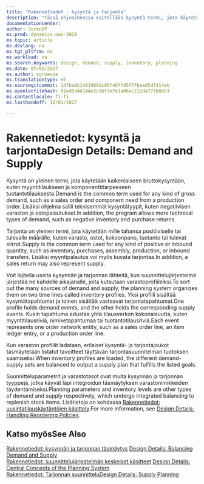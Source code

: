 ```yaml
---
title: "Rakennetiedot - kysyntä ja tarjonta"
description: "Tässä ohjeaiheessa esitellään kysyntä-termi, jota käytetään kaikenlaiseen bruttokysyntään, kuten myyntitilaukseen ja komponenttitarpeeseen tuotantotilauksesta."
documentationcenter: 
author: SorenGP
ms.prod: dynamics-nav-2018
ms.topic: article
ms.devlang: na
ms.tgt_pltfrm: na
ms.workload: na
ms.search.keywords: design, demand, supply, inventory, planning
ms.date: 07/01/2017
ms.author: sgroespe
ms.translationtype: HT
ms.sourcegitcommit: 1dfba8b14019991c95f40ffd5f7fbaed5df414eb
ms.openlocfilehash: 02ed5d4d144e3c56f3e7e1a0bac212da777b8dd3
ms.contentlocale: fi-fi
ms.lasthandoff: 12/01/2017

---
```

# <a name="design-details-demand-and-supply"></a><span data-ttu-id="249e4-103">Rakennetiedot: kysyntä ja tarjonta</span><span class="sxs-lookup"><span data-stu-id="249e4-103">Design Details: Demand and Supply</span></span>
<span data-ttu-id="249e4-104">Kysyntä on yleinen termi, jota käytetään kaikenlaiseen bruttokysyntään, kuten myyntitilaukseen ja komponenttitarpeeseen tuotantotilauksesta.</span><span class="sxs-lookup"><span data-stu-id="249e4-104">Demand is the common term used for any kind of gross demand, such as a sales order and component need from a production order.</span></span> <span data-ttu-id="249e4-105">Lisäksi ohjelma sallii teknisemmät kysyntätyypit, kuten negatiivisen varaston ja ostopalautukset.</span><span class="sxs-lookup"><span data-stu-id="249e4-105">In addition, the program allows more technical types of demand, such as negative inventory and purchase returns.</span></span>  
  
<span data-ttu-id="249e4-106">Tarjonta on yleinen termi, jota käytetään mille tahansa positiiviselle tai tulevalle määrälle, kuten varasto, ostot, kokoonpano, tuotanto tai tulevat siirrot.</span><span class="sxs-lookup"><span data-stu-id="249e4-106">Supply is the common term used for any kind of positive or inbound quantity, such as inventory, purchases, assembly, production, or inbound transfers.</span></span> <span data-ttu-id="249e4-107">Lisäksi myyntipalautus voi myös kuvata tarjontaa.</span><span class="sxs-lookup"><span data-stu-id="249e4-107">In addition, a sales return may also represent supply.</span></span>  
  
<span data-ttu-id="249e4-108">Voit lajitella useita kysynnän ja tarjonnan lähteitä, kun suunnittelujärjestelmä järjestää ne kahdelle aikajanalle, joita kutsutaan varastoprofiileiksi.</span><span class="sxs-lookup"><span data-stu-id="249e4-108">To sort out the many sources of demand and supply, the planning system organizes them on two time lines called inventory profiles.</span></span> <span data-ttu-id="249e4-109">Yksi profiili sisältää kysyntätapahtumat ja toinen sisältää vastaavat tarjontatapahtumat.</span><span class="sxs-lookup"><span data-stu-id="249e4-109">One profile holds demand events, and the other holds the corresponding supply events.</span></span> <span data-ttu-id="249e4-110">Kukin tapahtuma edustaa yhtä tilausverkon kokonaisuutta, kuten myyntitilausriviä, nimiketapahtumaa tai tuotantotilausriviä.</span><span class="sxs-lookup"><span data-stu-id="249e4-110">Each event represents one order network entity, such as a sales order line, an item ledger entry, or a production order line.</span></span>  
  
<span data-ttu-id="249e4-111">Kun varaston profiilit ladataan, erilaiset kysyntä- ja tarjontajoukot täsmäytetään listatut tavoitteet täyttävän tarjontasuunnitelman tuotoksen saamiseksi.</span><span class="sxs-lookup"><span data-stu-id="249e4-111">When inventory profiles are loaded, the different demand-supply sets are balanced to output a supply plan that fulfills the listed goals.</span></span>  
  
<span data-ttu-id="249e4-112">Suunnitteluparametrit ja varastotasot ovat muita kysynnän ja tarjonnan tyyppejä, jotka käyvät läpi integroidun täsmäytyksen varastonimikkeiden täydentämiseksi.</span><span class="sxs-lookup"><span data-stu-id="249e4-112">Planning parameters and inventory levels are other types of demand and supply respectively, which undergo integrated balancing to replenish stock items.</span></span> <span data-ttu-id="249e4-113">Lisätietoja on kohdassa [Rakennetiedot: uusintatilauskäytäntöjen käsittely](design-details-handling-reordering-policies.md).</span><span class="sxs-lookup"><span data-stu-id="249e4-113">For more information, see [Design Details: Handling Reordering Policies](design-details-handling-reordering-policies.md).</span></span>  
  
## <a name="see-also"></a><span data-ttu-id="249e4-114">Katso myös</span><span class="sxs-lookup"><span data-stu-id="249e4-114">See Also</span></span>  
<span data-ttu-id="249e4-115">[Rakennetiedot: kysynnän ja tarjonnan täsmäytys](design-details-balancing-demand-and-supply.md) </span><span class="sxs-lookup"><span data-stu-id="249e4-115">[Design Details: Balancing Demand and Supply](design-details-balancing-demand-and-supply.md) </span></span>  
<span data-ttu-id="249e4-116">[Rakennetiedot: suunnittelujärjestelmän keskeiset käsitteet](design-details-central-concepts-of-the-planning-system.md) </span><span class="sxs-lookup"><span data-stu-id="249e4-116">[Design Details: Central Concepts of the Planning System](design-details-central-concepts-of-the-planning-system.md) </span></span>  
[<span data-ttu-id="249e4-117">Rakennetiedot: Tarjonnan suunnittelu</span><span class="sxs-lookup"><span data-stu-id="249e4-117">Design Details: Supply Planning</span></span>](design-details-supply-planning.md)
